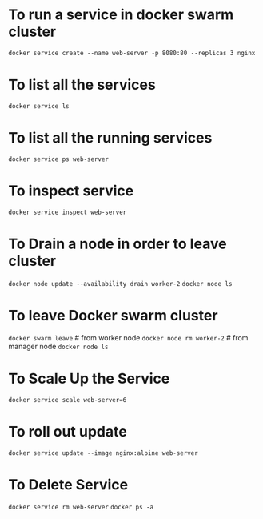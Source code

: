 # To run a service in docker swarm cluster
`docker service create --name web-server -p 8080:80 --replicas 3 nginx`

# To list all the services
`docker service ls`

# To list all the running services
`docker service ps web-server`

# To inspect service 
`docker service inspect web-server`

# To Drain a node in order to leave cluster
`docker node update --availability drain worker-2`
`docker node ls`

# To leave Docker swarm cluster 
`docker swarm leave` # from worker node
`docker node rm worker-2`  # from manager node
`docker node ls`

# To Scale Up the Service
`docker service scale web-server=6`

# To roll out update
`docker service update --image nginx:alpine web-server`

# To Delete Service
`docker service rm web-server`
`docker ps -a`
